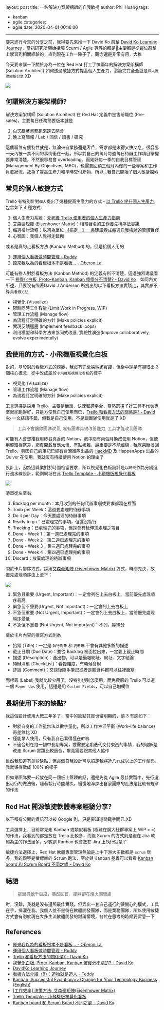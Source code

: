 layout: post
title: 一名解決方案架構師的自我敏捷
author: Phil Huang
tags:
  - kanban
  - agile
categories:
  - agile
date: 2020-04-01 00:16:00
---

要來進行今天的分享之前，我得要先來推一下 David Ko 前輩 [David Ko Learning Journey][5]，當初研究所開始接觸 Scurm / Agile 等等的都是主要都是從這位前輩上學習到相關經驗的，直到現在工作一陣子了，觀念還是非常有用，大推

今天要來講一下關於身為一位在 Red Hat 打工了快兩年的解決方案架構師 (Solution Architect) 如何透過敏捷方式提高個人生產力，這篇完完全全就是`個人實際經驗分享` XD

![](/images/trello-2.png)

<!--more-->

## 何謂解決方案架構師?

解決方案架構師 (Solution Architect) 在 Red Hat 定義中是售前職位 (Pre-sales)，主要每日任務簡要版本就是

1. 白天跟著業務跑來跑去開會
2. 晚上寫簡報 / Lab / 回信 / 讀書 / 研究

這個職位有個特性就是，無論來自業務還是客戶，需求都是來得又快又急，很容易一天內被一票不同的事情衝在一起，所以對自己的每月每週每日待辦工作項目掌握要非常清楚，不然很容易會 overloading。而剛好每一季的自我目標管理 (Management By Objectives, MBO)，也需要回顧三個月內做的一些專案和工作負載狀況，故為了提高生產力和準時交付產物，所以...我自己開始了個人敏捷探索

## 常見的個人敏捷方式

Trello 有特別針對`個人`提出了幾種提高生產力的方式 - [以 Trello 提升個人生產力][6]，包含如下 4 種方式:

1. 個人生產力系統：[元老級 Trello 使用者的個人生產力指南][7]
2. 艾森豪矩陣 (Eisenhower Matrix)：相當著名的[工作優先排序法][8]實踐
3. 每週檢討流程：以週為單位 [《搞定！》一書建議養成每週自我檢討的習慣][9]實踐
4. 心智圖：我個人覺得走錯棚

或者是真的走看板方法 (Kanban Method) 的，但是給個人用的

1. [運用個人看板做時間管理 - Ruddy][2]
2. [原來我以為的看板根本不是看板… - Oberon Lai][1]

可能有些人對於看板方法 (Kanban Method) 的定義有所不清楚，這邊強烈建議看一下 [視覺化白板, Proto-Kanban, Kanban 傻傻分不清楚? - David Ko][4]，如同內文所述，只要沒有照著David J Anderson 所提出的以下看板方法實踐走，其實都不算真`看板方法`

- 視覺化 (Visualize)
- 限制同時工作數量 (Limit Work In Progress, WIP)
- 管理工作流程 (Manage flow)
- 為流程訂定明確的方針 (Make policies explicit)
- 實現反饋迴圈 (Implement feedback loops)
- 利用模型和科學方法來協同式改進, 實驗性演進(Improve collaboratively, evolve experimentally)

## 我使用的方式 - 小飛機版視覺化白板

對的，基於對於看板方式的規範，我沒有完全採納該實踐，但從中還是有擷取出 3 個核心概念，從中改成屬於`小飛機版視覺化看板`的樣子

- 視覺化 (Visualize)
- 管理工作流程 (Manage flow)
- 為流程訂定明確的方針 (Make policies explicit)

工具選擇是採用 Trello，主要是簡單、快速和跨平台，當然選擇了好工具不代表專案就能跑得好，只是方便我自己使用而已，[Trello 和看板方法的關係是? - David Ko][3] 一文結語不錯，但我是自己使用，不是跟團隊使用就是了 XD

> 工具不會讓你團隊改善, 唯有團隊具備改善能力, 工具才能改善團隊

可能有人會想推我用矽谷真香的 Notion，我中間有兩個月換成使用 Notion，但使用體驗相當差，網頁開啟反應太慢、有點複雜，最重要是不能離線，我就果斷換回 Trello，另因自己的筆記已經有台灣團隊出品的 [HackMD][13] 及 HappenApps 出品的 Quiver 在使用，我就沒有持續使用 Notion 的理由了

設計上，因為這職業對於時間相當要求，所以視覺化白板設計是以`時間`作為分隔進行流水線設計，範例網址在此 [Trello Template - 小飛機版視覺化看板][15]

![](/images/trello.png)

清單從左至右:
1. Backlog per month：本月收到的任何代辦事項或要求都寫在裡面
2. Todo per Week：這週要處理的待辦事項
3. Do it per Day：今天要處理的待辦事項
4. Ready to go：已處理完的事項，但還沒執行
5. Tracking：已處理完的事項，但還會有延伸需處理之項目
6. Done - Week 1：第一週已處理完的事項
7. Done - Week 2：第二週已處理完的事項
8. Done - Week 3：第三週已處理完的事項
9. Done - Week 4：第四週已處理完的事項
10. Discard：放棄處理的待辦事項

關於卡片排序方式，採用[艾森豪矩陣 (Eisenhower Matrix)][8] 方式，時間先決，故優先處理順序由上至下：

![](https://blog.trello.com/hs-fs/hubfs/Imported_Blog_Media/eisenhower-box2-654x576.jpg?width=654&name=eisenhower-box2-654x576.jpg)

1. 緊急且重要 (Urgent, Important)：一定會列在上去白板上，當前優先處理順序最高
2. 緊急但不重要(Urgent, Not Important)：一定會列上去白板上
3. 不急但重要 (Not Urgent, Important)：一定會列上去白板上，當前優先處理順序最低
4. 不急但不重要 (Not Urgent, Not important)：不列，靠緣分

至於卡片內容的撰寫方式則為

- 抬頭 (Title)：一定是 `執行對象` 和 `要幹麻` 不會有其他多餘的描述
- 截止日期 (Due Date)：要從 Backlog 裡面拉出來，一定要上截止時間
- 描述 (Description)：產出物，可以是簡報網址、網址、文字結論
- 待辦清單 (CheckList)：看複雜度，有時候會用
- 評論 (Comment)：交談後隨手筆記或者是雜資料都可以往裡面塞

而標籤 (Label) 我就比較少用了，沒特別想到怎麼用，而免費版的 Trello 可以選一個 `Power Ups` 使用，這邊是用 `Custom Fields`，可以自己加欄位

## 長期使用下來的缺點?

我這個設計使用大概三年多了，當中的缺點其實也蠻明顯的，前 3 有感如下：

- 對於自身的工作量無法以數字量化，所以工作生活平衡 (Work–life balance) 奇差無比 XD
- 僅能單人使用，只有我自己看得懂在幹嘛
- 不適合用在跑一個中長期專案，或需要定期迭代交付東西的事情，我的理解是改走 Scrum 實踐比較適合，畢竟需要跟其他人協作

雖然我知道有這些缺點，但這個自我設計可以搞定我將近八九成以上的工作型態，我就懶得做成 100% 的樣子

但如果團隊要一起放在同一個板上管理的話，還是先從 Agile 最佳實踐中，先行選出可行的做法後，隨著執行時間越久，慢慢地淬煉出自家團隊的走法是比較有規章的作法


## Red Hat 開源敏捷軟體專案經驗分享?

以下都有公開的資訊可以被 Google 到，只是要知道關鍵字而已 XD

工具選擇上，目前常見走 Kanban 或類似看板 (極難在廣大社群專案上 WIP = =) 的作法，我看到的都是放在 Trello 比較多，而跑 Scrum 的方式則是跑在 Jira 軟體為主的作法居多，少數跑 Kanban 也會放在 Jira 上執行就是了

敏捷方法選擇上，Red Hat 軟體專案管理無論是上中下游大多數都是 `Scrum` 居多，我的觀察是蠻標準的 Scrum 跑法，至於與 Kanban 差異可以看看 [Kanban board 和 Scrum Board 不同之處 - David Ko][16]

## 結語

> 眾里尋他千百度，驀然回首，那妹卻在燈火闌珊處

對，沒錯，我就是沒有遵照最佳實踐，但弄出一套自己運行的很開心的模式，工具在手，揮灑在我。我個人並不是待在軟體開發團隊，而是業務團隊，所以使用敏捷方式會有別於現在大多主流軟體開發的討論情境，各位在思考的時候要留意一下

## References
- [原來我以為的看板根本不是看板… - Oberon Lai][1]
- [運用個人看板做時間管理 - Ruddy][2]
- [Trello 和看板方法的關係是? - David Ko][3]
- [視覺化白板, Proto-Kanban, Kanban 傻傻分不清楚? - David Ko][4]
- [DavidKo Learning Journey][5]
- [看板方法介紹（8）：造物就是造人 - Teddy][10]
- [Kanban: Successful Evolutionary Change for Your Technology Business (English)][12]
- [[工作效率] 決策方法: 艾森豪矩陣(Eisenhower Matrix)][14]
- [Trello Template - 小飛機版視覺化看板][15]
- [Kanban board 和 Scrum Board 不同之處 - David Ko][16]

[1]: https://oberonlai.blog/scrum-kanban/
[2]: https://ruddyblog.wordpress.com/2014/09/21/%e9%81%8b%e7%94%a8%e5%80%8b%e4%ba%ba%e7%9c%8b%e6%9d%bf%e5%81%9a%e6%99%82%e9%96%93%e7%ae%a1%e7%90%86/
[3]: https://kojenchieh.pixnet.net/blog/post/457533491-trello-%E5%92%8C%E7%9C%8B%E6%9D%BF%E6%96%B9%E6%B3%95%E7%9A%84%E9%97%9C%E4%BF%82%E6%98%AF%3F
[4]: https://kojenchieh.pixnet.net/blog/post/470744012-%E8%A6%96%E8%A6%BA%E5%8C%96%E7%99%BD%E6%9D%BF,-proto-kanban,-kanban-%E5%82%BB%E5%82%BB%E5%88%86%E4%B8%8D%E6%B8%85%E6%A5%9A%3F
[5]: https://www.facebook.com/DavidLearningJourney/
[6]: https://trello.com/zh-Hant/teams/personal-productivity
[7]: https://blog.trello.com/work-life-focus-trello-insider-guide-personal-productivity
[8]: https://blog.trello.com/eisenhower-matrix-productivity-tool-trello-board
[9]: https://trello.com/b/O3xTMwoI/weekly-to-dos-review-process
[10]: http://teddy-chen-tw.blogspot.com/2014/08/8.html
[11]: https://en.wikipedia.org/wiki/Kanban_(development)
[12]: https://www.amazon.com/Kanban-Successful-Evolutionary-Technology-Business/dp/0984521402
[13]: https://hackmd.io/
[14]: https://medium.com/@mailtojacklai/%E5%B7%A5%E4%BD%9C%E6%95%88%E7%8E%87-%E6%B1%BA%E7%AD%96%E6%96%B9%E6%B3%95-%E8%89%BE%E6%A3%AE%E8%B1%AA%E7%9F%A9%E9%99%A3-eisenhower-matrix-88bbbf17b454
[15]: https://trello.com/b/tZdYnYrN/%E5%B0%8F%E9%A3%9B%E6%A9%9F%E7%89%88%E8%A6%96%E8%A6%BA%E5%8C%96%E7%9C%8B%E6%9D%BF
[16]: https://kojenchieh.pixnet.net/blog/post/394636169